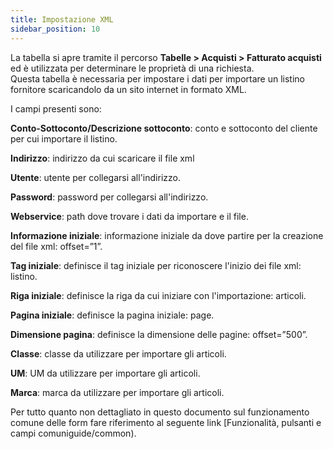 ```yaml
---
title: Impostazione XML
sidebar_position: 10
---
```


La tabella si apre tramite il percorso **Tabelle > Acquisti > Fatturato acquisti** ed è utilizzata per determinare le proprietà di una richiesta.   
Questa tabella è necessaria per impostare i dati per importare un listino fornitore scaricandolo da un sito internet in formato XML.

I campi presenti sono:

**Conto-Sottoconto/Descrizione sottoconto**: conto e sottoconto del cliente per cui importare il listino.

**Indirizzo**: indirizzo da cui scaricare il file xml

**Utente**: utente per collegarsi all'indirizzo.

**Password**: password per collegarsi all'indirizzo.

**Webservice**: path dove trovare i dati da importare e il file.

**Informazione iniziale**: informazione iniziale da dove partire per la creazione del file xml: offset=”1”.

**Tag iniziale**: definisce il tag iniziale per riconoscere l'inizio dei file xml: listino.

**Riga iniziale**: definisce la riga da cui iniziare con l'importazione: articoli.

**Pagina iniziale**: definisce la pagina iniziale: page.

**Dimensione pagina**: definisce la dimensione delle pagine: offset=”500”.

**Classe**: classe da utilizzare per importare gli articoli.

**UM**: UM da utilizzare per importare gli articoli.

**Marca**: marca da utilizzare per importare gli articoli. 

Per tutto quanto non dettagliato in questo documento sul funzionamento comune delle form fare riferimento al seguente link [Funzionalità, pulsanti e campi comuniguide/common).

